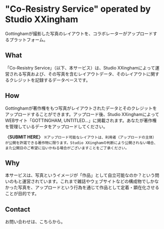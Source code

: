 # "Co-Resistry Service" operated by Studio XXingham


Gottinghamが撮影した写真のレイアウトを、コラボレーターがアップロードするプラットフォーム。  


## What
「Co-Resistry Service」（以下、本サービス）は、Studio XXinghamによって運営される写真および、その写真を含むレイアウトデータ、そのレイアウトに関するクレジットを記録するデータベースです。

## How
Gottinghamが著作権をもつ写真がレイアウトされたデータとそのクレジットをアップロードすることができます。アップロード後、Studio XXinghamによってWEBサイト「GOTTINGHAM, UNTITLED...」に掲載されます。あなたが著作権を管理しているデータをアップロードしてください。

**〈SUBMIT HERE〉**
`※アップロード可能なレイアウトは、利用者（アップロードの主体）が公開を許諾できる著作物に限ります。Studio XXinghamの判断により公開されない場合、また公開日のご希望に沿いかねる場合がございますことをご了承ください。`

## Why
本サービスは、写真というイメージが「作品」として自立可能なのか？という問いのもと運営されています。これまで雑誌やウェブサイトなどの構成物でしかなかった写真を、アップロードという行為を通じて作品として定着・顕在化させることが目的です。

## Contact
お問い合わせは、こちらから。
